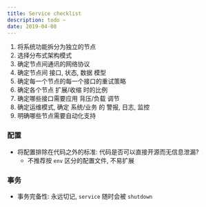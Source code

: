 ```yaml
---
title: Service checklist
description: todo ~
date: 2019-04-08
---
```


1. 将系统功能拆分为独立的节点
2. 选择分布式架构模式
3. 确定节点间通讯的网络协议
4. 确定节点间 接口, 状态, 数据 模型
5. 确定每一个节点的每一个接口的重试策略
6. 确定各个节点 扩展/收缩 时的比例
7. 确定哪些接口需要应用 背压/负载 调节
8. 确定运维模式, 确定 系统/业务 的 警报, 日志, 监控
9. 明确哪些节点需要自动化支持

### 配置

* 将配置排除在代码之外的标准: 代码是否可以直接开源而无信息泄漏?
  - 不推荐按 `env` 区分的配置文件, 不易扩展

### 事务

* 事务完备性: 永远切记, `service` 随时会被 `shutdown`
